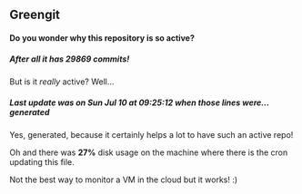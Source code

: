 ## Greengit

#### Do you wonder why this repository is so active?

##### After all it has 29869 commits!

But is it *really* active? Well...

##### Last update was on Sun Jul 10 at 09:25:12 when those lines were... generated

Yes, generated, because it certainly helps a lot to have such an active repo!

Oh and there was **27%** disk usage on the machine
where there is the cron updating this file.

Not the best way to monitor a VM in the cloud but it works! :)
